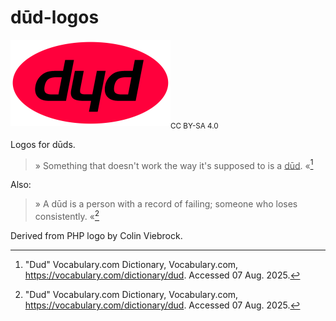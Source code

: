 # dūd-logos

<img src="https://github.com/freywald/dyd-logos/blob/master/dyd-logo.svg" width="256"><sub>CC BY-SA 4.0</sub>

Logos for dūds.

> » Something that doesn't work the way it's supposed to is a <ins>dūd</ins>. «[^1]

Also:

> » A dūd is a person with a record of failing; someone who loses consistently. «[^1]

[^1]: "Dud" Vocabulary.com Dictionary, Vocabulary.com, https://vocabulary.com/dictionary/dud. Accessed 07 Aug. 2025.

Derived from PHP logo by Colin Viebrock.

